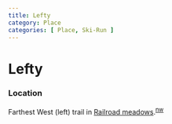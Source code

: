 ```yaml
---
title: Lefty
category: Place
categories: [ Place, Ski-Run ]
---
```

# Lefty
### Location

Farthest West (left) trail in [Railroad meadows](/Run/Railroad-Meadows).<sup>[nw][]</sup>


[nw]: /Names-Walt "Meany Names by Walter Little, 1984"
